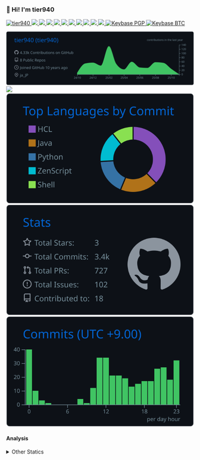 ### 👋 Hi! I'm tier940

<p align="left"> 
  <a href="https://github.com/tier940/tier940/">
    <img src="https://komarev.com/ghpvc/?username=tier940" alt="tier940" />
  </a>
  <a href="http://twitter.com/tier940">
    <img height="20" src="https://img.shields.io/twitter/follow/tier940?label=Twitter&logo=twitter&style=flat" />
  </a>
  <a href="https://github.com/tier940">
    <img height="20" src="https://img.shields.io/github/followers/tier940?label=follow&logo=github&style=flat" />
  </a>
  <a href="https://www.reddit.com/user/tier940">
    <img height="20" src="https://img.shields.io/reddit/user-karma/combined/tier940?label=Reddit&logo=reddit&style=flat" />
  </a>
  <a href="https://stackoverflow.com/users/17317833/tier940">
    <img height="20" src="https://img.shields.io/stackexchange/stackoverflow/r/17317833?label=StackOverflow&logo=stack-overflow&style=flat" />
  </a>
  <a href="https://zenn.dev/tier940">
    <img height="20" src="https://zenn.badge.nikaera.com/s/tier940/likes" />
  </a>
  <a href="https://zenn.dev/tier940">
    <img height="20" src="https://zenn.badge.nikaera.com/s/tier940/followers" />
  </a>
  <a href="https://zenn.dev/tier940">
    <img height="20" src="https://zenn.badge.nikaera.com/s/tier940/articles" />
  </a>
  <a href="http://qiita.com/tier940">
    <img height="20" src="https://qiita-badge.apiapi.app/s/tier940/posts.svg" />
  </a>
  <a href="http://qiita.com/tier940">
    <img height="20" src="https://qiita-badge.apiapi.app/s/tier940/contributions.svg" />
  </a>
  <a href="https://github.com/tier940/tier940/">
    <img height="20" src="https://github.com/tier940/tier940/actions/workflows/main.yml/badge.svg" />
  </a>
  <a href="https://keybase.io/tier940">
    <img alt="Keybase PGP" src="https://img.shields.io/keybase/pgp/tier940">
  </a>
  <a href="https://keybase.io/tier940">
    <img alt="Keybase BTC" src="https://img.shields.io/keybase/btc/tier940">
  </a>
</p>

[![](https://raw.githubusercontent.com/tier940/tier940/main/profile-summary-card-output/github_dark/0-profile-details.svg)](https://github.com/vn7n24fzkq/github-profile-summary-cards)
[![](https://raw.githubusercontent.com/tier940/tier940/main/profile-summary-card-output/github_dark/1-repos-per-language.svg)](https://github.com/vn7n24fzkq/github-profile-summary-cards) [![](https://raw.githubusercontent.com/tier940/tier940/main/profile-summary-card-output/github_dark/2-most-commit-language.svg)](https://github.com/vn7n24fzkq/github-profile-summary-cards)
[![](https://raw.githubusercontent.com/tier940/tier940/main/profile-summary-card-output/github_dark/3-stats.svg)](https://github.com/vn7n24fzkq/github-profile-summary-cards) [![](https://raw.githubusercontent.com/tier940/tier940/main/profile-summary-card-output/github_dark/4-productive-time.svg)](https://github.com/vn7n24fzkq/github-profile-summary-cards)


#### Analysis
<!-- <img height="150" src="https://github.com/tier940/tier940/blob/master/images/stat.svg" alt="Alternative Text"/> -->

<details>
  <summary>Other Statics</summary>
  <!--START_SECTION:waka-->
![Code Time](http://img.shields.io/badge/Code%20Time-4%2C394%20hrs%2054%20mins-blue)

**🐱 My GitHub Data** 

> 📦 34.7 kB Used in GitHub's Storage 
 > 
> 💼 Opted to Hire
 > 
> 📜 8 Public Repositories 
 > 
> 🔑 5 Private Repositories 
 > 
**I'm an Early 🐤** 

```text
🌞 Morning                2494 commits        ████░░░░░░░░░░░░░░░░░░░░░   16.25 % 
🌆 Daytime                5624 commits        █████████░░░░░░░░░░░░░░░░   36.66 % 
🌃 Evening                5639 commits        █████████░░░░░░░░░░░░░░░░   36.75 % 
🌙 Night                  1586 commits        ███░░░░░░░░░░░░░░░░░░░░░░   10.34 % 
```
📅 **I'm Most Productive on Saturday** 

```text
Monday                   1517 commits        ██░░░░░░░░░░░░░░░░░░░░░░░   09.89 % 
Tuesday                  2510 commits        ████░░░░░░░░░░░░░░░░░░░░░   16.36 % 
Wednesday                1873 commits        ███░░░░░░░░░░░░░░░░░░░░░░   12.21 % 
Thursday                 1613 commits        ███░░░░░░░░░░░░░░░░░░░░░░   10.51 % 
Friday                   2135 commits        ███░░░░░░░░░░░░░░░░░░░░░░   13.92 % 
Saturday                 2897 commits        █████░░░░░░░░░░░░░░░░░░░░   18.88 % 
Sunday                   2798 commits        █████░░░░░░░░░░░░░░░░░░░░   18.24 % 
```


📊 **This Week I Spent My Time On** 

```text
🕑︎ Time Zone: Asia/Tokyo

💬 Programming Languages: 
Other                    32 hrs 14 mins      ███████████████████░░░░░░   74.47 % 
Java                     7 hrs 5 mins        ████░░░░░░░░░░░░░░░░░░░░░   16.38 % 
Markdown                 50 mins             ░░░░░░░░░░░░░░░░░░░░░░░░░   01.93 % 
YAML                     34 mins             ░░░░░░░░░░░░░░░░░░░░░░░░░   01.34 % 
Gradle                   30 mins             ░░░░░░░░░░░░░░░░░░░░░░░░░   01.18 % 

🔥 Editors: 
Edge                     30 hrs 23 mins      ██████████████████░░░░░░░   70.17 % 
IntelliJ IDEA            9 hrs 13 mins       █████░░░░░░░░░░░░░░░░░░░░   21.30 % 
VS Code                  2 hrs 20 mins       █░░░░░░░░░░░░░░░░░░░░░░░░   05.42 % 
Chrome                   1 hr 20 mins        █░░░░░░░░░░░░░░░░░░░░░░░░   03.10 % 

💻 Operating System: 
Windows                  39 hrs 59 mins      ███████████████████████░░   92.38 % 
Mac                      1 hr 39 mins        █░░░░░░░░░░░░░░░░░░░░░░░░   03.83 % 
Unknown OS               1 hr 20 mins        █░░░░░░░░░░░░░░░░░░░░░░░░   03.10 % 
Linux                    18 mins             ░░░░░░░░░░░░░░░░░░░░░░░░░   00.69 % 
```

**I Mostly Code in Java** 

```text
Java                     15 repos            ████████████░░░░░░░░░░░░░   50.00 % 
ZenScript                3 repos             ██░░░░░░░░░░░░░░░░░░░░░░░   10.00 % 
Shell                    2 repos             ██░░░░░░░░░░░░░░░░░░░░░░░   06.67 % 
Python                   2 repos             ██░░░░░░░░░░░░░░░░░░░░░░░   06.67 % 
HTML                     1 repo              █░░░░░░░░░░░░░░░░░░░░░░░░   03.33 % 
```



**Timeline**

![Lines of Code chart](https://raw.githubusercontent.com/tier940/tier940/main/assets/bar_graph.png)


 Last Updated on 02/09/2024 00:32:57 UTC
<!--END_SECTION:waka-->
</details>
